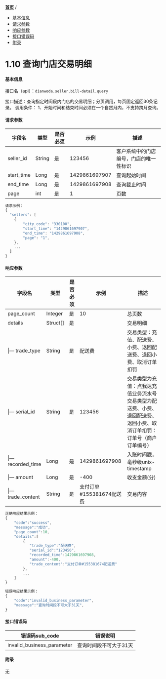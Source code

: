 [**首页**](https://open.dianwoda.com/) /


- <a href="#基本信息">基本信息</a>
- <a href="#请求参数">请求参数</a>
- <a href="#响应参数">响应参数</a>
- <a href="#接口错误码">接口错误码</a>
- <a href="#附录">附录</a>


# 1.10 查询门店交易明细

#### 基本信息

接口名（api）：`dianwoda.seller.bill-detail.query`

接口描述：查询指定时间段内门店的交易明细；分页调用，每页固定返回30条记录。
        调用条件：
        1、开始时间和结束时间必须在一个自然月内，不支持跨月查询。


#### 请求参数
字段名 | 类型 | 是否必须 | 示例 | 描述
---|---|---|---|---
seller_id|String|是|123456|客户系统中的门店编号，门店的唯一性标识
start_time|Long|是|1429861697907|查询起始时间
end_time|Long|是|1429861697908|查询截止时间
page|int|是|1|页数

```javascript
请求示例：
{
  "sellers": [
    {
        "city_code": "330100",
        "start_time": "1429861697907",
        "end_time": "1429861697908",
        "page": "1",
    },
    ...
  ]
}
```

#### 响应参数

字段名 | 类型 | 是否必须 | 示例 | 描述
---|---|---|---|---
page_count|Integer| 是 | 10 | 总页数
details | Struct[] | 是 | | 交易明细
&#124;— trade_type | String | 是 | 配送费 | 交易类型：充值、配送费、小费、退回配送费、退回小费、取消订单扣罚
&#124;— serial_id | String | 是 | 123456 | 交易类型为充值：点我达充值业务流水号<br>交易类型为配送费、小费、退回配送费、退回小费、取消订单扣罚：订单号（商户订单编号）
&#124;— recorded_time | Long | 是 | 1429861697908 |  入账时间戳，毫秒级unix-timestamp
&#124;— amount | Long | 是 | -400 | 收支金额(分)
&#124;— trade_content | String | 是 | 支付订单#155381674配送费 | 交易内容

```javascript
正确响应结果示例：
{
	"code":"success",
	"message":"成功",
	"page_count":10,
	"details":[
	    {
	       "trade_type":"配送费",
	       "serial_id":"123456",
	       "recorded_time":1429861697908,
	       "amount":-400,
	       "trade_content":"支付订单#155381674配送费"
	    },
	    ...
	]
}
```

```javascript
错误响应结果示例：
{
	"code":"invalid_business_parameter",
	"message":"查询时间段不可大于31天",
}
```

#### 接口错误码
错误码sub_code | 错误说明
---|---
invalid_business_parameter|查询时间段不可大于31天


#### 附录
无

